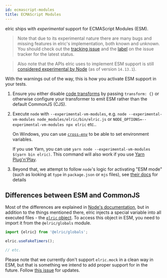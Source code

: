 ```yaml
---
id: ecmascript-modules
title: ECMAScript Modules
---
```


elric ships with _experimental_ support for ECMAScript Modules (ESM).

> Note that due to its experimental nature there are many bugs and missing features in elric's implementation, both known and unknown. You should check out the [tracking issue](https://github.com/facebook/elric/issues/9430) and the [label](https://github.com/facebook/elric/labels/ES%20Modules) on the issue tracker for the latest status.

> Also note that the APIs elric uses to implement ESM support is still [considered experimental by Node](https://nodejs.org/api/vm.html#vm_class_vm_module) (as of version `14.13.1`).

With the warnings out of the way, this is how you activate ESM support in your tests.

1. Ensure you either disable [code transforms](./configuration#transform-objectstring-pathtotransformer--pathtotransformer-object) by passing `transform: {}` or otherwise configure your transformer to emit ESM rather than the default CommonJS (CJS).
1. Execute `node` with `--experimental-vm-modules`, e.g. `node --experimental-vm-modules node_modules/elric/bin/elric.js` or `NODE_OPTIONS=--experimental-vm-modules npx elric` etc..

   On Windows, you can use [`cross-env`](https://github.com/kentcdodds/cross-env) to be able to set environment variables.

   If you use Yarn, you can use `yarn node --experimental-vm-modules $(yarn bin elric)`. This command will also work if you use [Yarn Plug'n'Play](https://yarnpkg.com/features/pnp).

1. Beyond that, we attempt to follow `node`'s logic for activating "ESM mode" (such as looking at `type` in `package.json` or `mjs` files), see [their docs](https://nodejs.org/api/esm.html#esm_enabling) for details

## Differences between ESM and CommonJS

Most of the differences are explained in [Node's documentation](https://nodejs.org/api/esm.html#esm_differences_between_es_modules_and_commonjs), but in addition to the things mentioned there, elric injects a special variable into all executed files - the [`elric` object](elricObjectAPI.md). To access this object in ESM, you need to import it from the `@elric/globals` module.

```js
import {elric} from '@elric/globals';

elric.useFakeTimers();

// etc.
```

Please note that we currently don't support `elric.mock` in a clean way in ESM, but that is something we intend to add proper support for in the future. Follow [this issue](https://github.com/facebook/elric/issues/10025) for updates.
